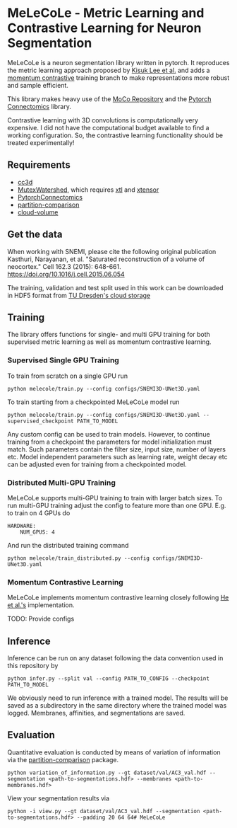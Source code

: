# MeLeCoLe - Metric Learning and Contrastive Learning for Neuron Segmentation
MeLeCoLe is a neuron segmentation library written in pytorch. 
It reproduces the metric learning approach proposed by [Kisuk Lee et al.](https://arxiv.org/abs/1909.09872) and adds a [momentum contrastive](https://arxiv.org/abs/1911.05722) training branch to make representations more robust and sample efficient.

This library makes heavy use of the [MoCo Repository](https://github.com/facebookresearch/moco/tree/main/moco) and the [Pytorch Connectomics](https://connectomics.readthedocs.io/en/latest/) library.

Contrastive learning with 3D convolutions is computationally very expensive.
I did not have the computational budget available to find a working configuration.
So, the contrastive learning functionality should be treated experimentally!

## Requirements

- [cc3d](https://github.com/seung-lab/connected-components-3d)
- [MutexWatershed](https://github.com/hci-unihd/mutex-watershed), which requires [xtl](https://github.com/xtensor-stack/xtl) and [xtensor](https://github.com/xtensor-stack/xtensor)
- [PytorchConnectomics](https://connectomics.readthedocs.io/en/latest/notes/installation.html#)
- [partition-comparison](https://github.com/thouis/partition-comparison)
- [cloud-volume](https://github.com/seung-lab/cloud-volume)

## Get the data
When working with SNEMI, please cite the following original publication
Kasthuri, Narayanan, et al. "Saturated reconstruction of a volume of neocortex." Cell 162.3 (2015): 648-661. https://doi.org/10.1016/j.cell.2015.06.054

The training, validation and test split used in this work can be downloaded in HDF5 format from
[TU Dresden's cloud storage](https://cloudstore.zih.tu-dresden.de/index.php/s/DeWzTtfK7bQWea5)

## Training
The library offers functions for single- and multi GPU training for both supervised metric learning as well as momentum contrastive learning.

### Supervised Single GPU Training
To train from scratch on a single GPU run

    python melecole/train.py --config configs/SNEMI3D-UNet3D.yaml

To train starting from a checkpointed MeLeCoLe model run

    python melecole/train.py --config configs/SNEMI3D-UNet3D.yaml --supervised_checkpoint PATH_TO_MODEL

Any custom config can be used to train models.
However, to continue training from a checkpoint the parameters for model initialization must match.
Such parameters contain the filter size, input size, number of layers etc.
Model independent parameters such as learning rate, weight decay etc can be adjusted even for training from a checkpointed model.

### Distributed Multi-GPU Training
MeLeCoLe supports multi-GPU training to train with larger batch sizes.
To run multi-GPU training adjust the config to feature more than one GPU.
E.g. to train on 4 GPUs do

    HARDWARE:
        NUM_GPUS: 4

And run the distributed training command

    python melecole/train_distributed.py --config configs/SNEMI3D-UNet3D.yaml

### Momentum Contrastive Learning
MeLeCoLe implements momentum contrastive learning closely following [He et al.'s](https://github.com/facebookresearch/moco/blob/main/moco/builder.py) implementation.

TODO: Provide configs

## Inference
Inference can be run on any dataset following the data convention used in this repository by

    python infer.py --split val --config PATH_TO_CONFIG --checkpoint PATH_TO_MODEL

We obviously need to run inference with a trained model. 
The results will be saved as a subdirectory in the same directory where the trained model was logged.
Membranes, affinities, and segmentations are saved.

## Evaluation
Quantitative evaluation is conducted by means of variation of information via the [partition-comparison](https://github.com/thouis/partition-comparison) package.

    python variation_of_information.py --gt dataset/val/AC3_val.hdf --segmentation <path-to-segmentations.hdf> --membranes <path-to-membranes.hdf>

View your segmentation results via

    python -i view.py --gt dataset/val/AC3_val.hdf --segmentation <path-to-segmentations.hdf> --padding 20 64 64# MeLeCoLe
